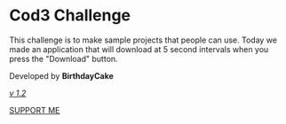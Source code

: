 # Cod3 Challenge

This challenge is to make sample projects that people can use. Today we made an application that will download at 5 second intervals when you press the "Download" button.

Developed by <b>BirthdayCake</b>

_[v 1.2](v1d2.md)_

[SUPPORT ME](mailto:utku0iletisim@gmail.com)
